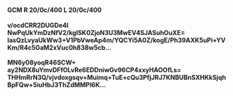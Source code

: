 #### GCM R 20/0c/400 L 20/0c/400
**v/ocdCRR2DUGDe4I**<br/>**NwPqUkYmDzNfV2/kglSK0ZjoN3U3MwEV4SJASuhOuXE=**<br/>**IasQzLvyaUkWw3+V1PbVweAp4m/YQCYi5A0Z/kogE/Ph39AXK5uPi+YVKm/R4c5GaM2xVuc0h838w5cb...**<br/><br/>
**MN6y08yoqR46SCW+**<br/>**ay2NDX8uYmvDFfOLvRe6EDDniwGv96CP4xxyHAOOfLs=**<br/>**THHmRrN3Q/vjvdoxgsqv+Muimq+TuE+cQu3PfjJRJ7KNBUBnSXHKkSjqhBpFQw+5iuHbJ3ThZdMMPI6K...**